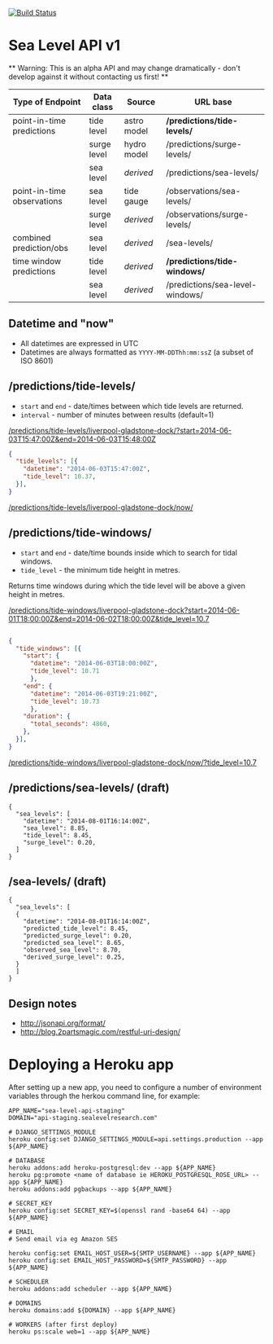 [![Build Status](https://travis-ci.org/sealevelresearch/sea-level-api.svg?branch=master)](https://travis-ci.org/sealevelresearch/sea-level-api)

# Sea Level API v1

** Warning: This is an alpha API and may change dramatically - don't develop against it without
contacting us first! **

| Type of Endpoint           | Data class  | Source      | URL base
| -------------------------- | ----------- | ----------- | ----------------------------
| point-in-time predictions  | tide level  | astro model | **/predictions/tide-levels/**
|                            | surge level | hydro model | /predictions/surge-levels/
|                            | sea level   | *derived*   | /predictions/sea-levels/
| point-in-time observations | sea level   | tide gauge  | /observations/sea-levels/
|                            | surge level | *derived*   | /observations/surge-levels/
| combined prediction/obs    | sea level   | *derived*   | /sea-levels/
| time window predictions    | tide level  | *derived*   | **/predictions/tide-windows/**
|                            | sea level   | *derived*   | /predictions/sea-level-windows/


## Datetime and "now"

- All datetimes are expressed in UTC
- Datetimes are always formatted as `YYYY-MM-DDThh:mm:ssZ` (a subset of ISO 8601)


## /predictions/tide-levels/

- `start` and `end` - date/times between which tide levels are returned.
- `interval` - number of minutes between results (default=1)


[/predictions/tide-levels/liverpool-gladstone-dock/?start=2014-06-03T15:47:00Z&end=2014-06-03T15:48:00Z](http://api.sealevelresearch.com/1/predictions/tide-levels/liverpool-gladstone-dock/?start=2014-06-03T15:47:00Z&end=2014-06-03T15:48:00Z)

```json
{
  "tide_levels": [{
    "datetime": "2014-06-03T15:47:00Z",
    "tide_level": 10.37,
  }],
}
```

[/predictions/tide-levels/liverpool-gladstone-dock/now/](http://api.sealevelresearch.com/1/predictions/tide-levels/liverpool-gladstone-dock/now/)

## /predictions/tide-windows/

- `start` and `end` - date/time bounds inside which to search for tidal windows.
- `tide_level` - the minimum tide height in metres.

Returns time windows during which the tide level will be above a given height in metres.

[/predictions/tide-windows/liverpool-gladstone-dock?start=2014-06-01T18:00:00Z&end=2014-06-02T18:00:00Z&tide_level=10.7](http://api.sealevelresearch.com/1/predictions/tide-windows/liverpool-gladstone-dock?start=2014-06-01T18:00:00Z&end=2014-06-02T18:00:00Z&tide_level=10.7)
```json

{
  "tide_windows": [{
    "start": {
      "datetime": "2014-06-03T18:00:00Z",
      "tide_level": 10.71
      },
    "end": {
      "datetime": "2014-06-03T19:21:00Z",
      "tide_level": 10.73
      },
    "duration": {
      "total_seconds": 4860,
    },
  }],
}
```

[/predictions/tide-windows/liverpool-gladstone-dock/now/?tide_level=10.7](http://api.sealevelresearch.com/1/predictions/tide-windows/liverpool-gladstone-dock/now/?tide_level=10.7)


## /predictions/sea-levels/ (draft)

```
{
  "sea_levels": [
    "datetime": "2014-08-01T16:14:00Z",
    "sea_level": 8.85,
    "tide_level": 8.45,
    "surge_level": 0.20,
  ]
}
```

## /sea-levels/ (draft)

```
{
  "sea_levels": [
  {
    "datetime": "2014-08-01T16:14:00Z",
    "predicted_tide_level": 8.45,
    "predicted_surge_level": 0.20,
    "predicted_sea_level": 8.65,
    "observed_sea_level": 8.70,
    "derived_surge_level": 0.25,
  }
  ]
}
```

## Design notes

- http://jsonapi.org/format/
- http://blog.2partsmagic.com/restful-uri-design/


# Deploying a Heroku app

After setting up a new app, you need to configure a number of environment
variables through the herkou command line, for example:

```
APP_NAME="sea-level-api-staging"
DOMAIN="api-staging.sealevelresearch.com"

# DJANGO_SETTINGS_MODULE
heroku config:set DJANGO_SETTINGS_MODULE=api.settings.production --app ${APP_NAME}

# DATABASE
heroku addons:add heroku-postgresql:dev --app ${APP_NAME}
heroku pg:promote <name of database ie HEROKU_POSTGRESQL_ROSE_URL> --app ${APP_NAME}
heroku addons:add pgbackups --app ${APP_NAME}

# SECRET_KEY
heroku config:set SECRET_KEY=$(openssl rand -base64 64) --app ${APP_NAME}

# EMAIL
# Send email via eg Amazon SES

heroku config:set EMAIL_HOST_USER=${SMTP_USERNAME} --app ${APP_NAME}
heroku config:set EMAIL_HOST_PASSWORD=${SMTP_PASSWORD} --app ${APP_NAME}

# SCHEDULER
heroku addons:add scheduler --app ${APP_NAME}

# DOMAINS
heroku domains:add ${DOMAIN} --app ${APP_NAME}

# WORKERS (after first deploy)
heroku ps:scale web=1 --app ${APP_NAME}
```

